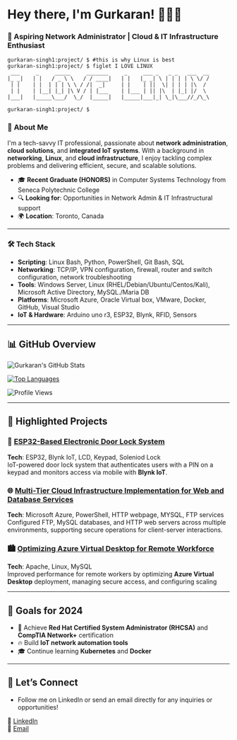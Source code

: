 # Hey there, I'm Gurkaran! 👨‍💻✨

### 🚀 Aspiring Network Administrator | Cloud & IT Infrastructure Enthusiast

```linux
gurkaran-singh1:project/ $ #this is why Linux is best
gurkaran-singh1:project/ $ figlet I LOVE LINUX
 ___     _     _____     _______     _     ___ _   _ _   ___  __
|_ _|   | |   / _ \ \   / / ____|   | |   |_ _| \ | | | | \ \/ /
 | |    | |  | | | \ \ / /|  _|     | |    | ||  \| | | | |\  / 
 | |    | |__| |_| |\ V / | |___    | |___ | || |\  | |_| |/  \ 
|___|   |_____\___/  \_/  |_____|   |_____|___|_| \_|\___//_/\_\
                                                            
gurkaran-singh1:project/ $                         
```

### 💼 **About Me**

I'm a tech-savvy IT professional, passionate about **network administration**, **cloud solutions**, and **integrated IoT systems**. With a background in **networking**, **Linux**, and **cloud infrastructure**, I enjoy tackling complex problems and delivering efficient, secure, and scalable solutions.
 
- 🎓 **Recent Graduate (HONORS)** in Computer Systems Technology from Seneca Polytechnic College
- 🔍 **Looking for**: Opportunities in Network Admin & IT Infrastructural support
- 🌍 **Location**: Toronto, Canada

---

### 🛠 **Tech Stack**

- **Scripting**: Linux Bash, Python, PowerShell, Git Bash, SQL
- **Networking**: TCP/IP, VPN configuration, firewall, router and switch configuration, network troubleshooting
- **Tools**: Windows Server, Linux (RHEL/Debian/Ubuntu/Centos/Kali), Microsoft Active Directory, MySQL./Maria DB
- **Platforms**: Microsoft Azure, Oracle Virtual box, VMware, Docker, GitHub, Visual Studio
- **IoT & Hardware**: Arduino uno r3, ESP32, Blynk, RFID, Sensors

---

## 📊 **GitHub Overview**

![Gurkaran's GitHub Stats](https://github-readme-stats.vercel.app/api?username=gurkaran-singh1&show_icons=true&theme=tokyonight)
  
[![Top Languages](https://github-readme-stats.vercel.app/api/top-langs/?username=gurkaran-singh1&layout=compact&theme=radical)](https://github.com/gurkaran-singh1/github-readme-stats)

![Profile Views](https://komarev.com/ghpvc/?username=gurkaran-singh1&color=blueviolet&style=flat-square)

---

## 🚧 **Highlighted Projects**

### 🔑 [ESP32-Based Electronic Door Lock System](https://github.com/your-project-link)
**Tech**: ESP32, Blynk IoT, LCD, Keypad, Soleniod Lock  
IoT-powered door lock system that authenticates users with a PIN on a keypad and monitors access via mobile with **Blynk IoT**.

### 🌐 [Multi-Tier Cloud Infrastructure Implementation for Web and Database Services](https://github.com/your-project-link)
**Tech**: Microsoft Azure, PowerShell, HTTP webpage, MYSQL, FTP services 
Configured FTP, MySQL databases, and HTTP web servers across multiple environments, supporting secure operations for client-server interactions.

### 🏙 [Optimizing Azure Virtual Desktop for Remote Workforce](https://github.com/your-project-link)
**Tech**: Apache, Linux, MySQL  
Improved performance for remote workers by optimizing **Azure Virtual Desktop** deployment, managing secure access, and configuring scaling

---

## 🎯 **Goals for 2024**
- 🚀 Achieve **Red Hat Certified System Administrator (RHCSA)** and **CompTIA Network+** certification
- 🔥 Build **IoT network automation tools**
- 🎓 Continue learning **Kubernetes** and **Docker**

---

## 🤝 **Let’s Connect**

- Follow me on LinkedIn or send an email directly for any inquiries or opportunities!
  
💼 [LinkedIn](https://www.linkedin.com/in/gurkaran-singh-081898327)  
📧 [Email](mailto:sgurkaran2813@gmail.com)  

